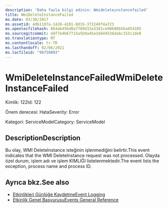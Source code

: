 ```yaml
---
description: 'Daha fazla bilgi edinin: Wmideleteınstancefailed'
title: WmiDeleteInstanceFailed
ms.date: 03/30/2017
ms.assetid: 4d61107a-1428-4281-8d1b-372240f4a723
ms.openlocfilehash: 664ab45bd8a7709d33a3381ce90680b56a454105
ms.sourcegitcommit: ddf7edb67715a5b9a45e3dd44536dabc153c1de0
ms.translationtype: MT
ms.contentlocale: tr-TR
ms.lasthandoff: 02/06/2021
ms.locfileid: "99759893"
---
```

# <a name="wmideleteinstancefailed"></a><span data-ttu-id="5c4e9-103">WmiDeleteInstanceFailed</span><span class="sxs-lookup"><span data-stu-id="5c4e9-103">WmiDeleteInstanceFailed</span></span>

<span data-ttu-id="5c4e9-104">Kimlik: 122</span><span class="sxs-lookup"><span data-stu-id="5c4e9-104">Id: 122</span></span>  
  
 <span data-ttu-id="5c4e9-105">Önem derecesi: Hata</span><span class="sxs-lookup"><span data-stu-id="5c4e9-105">Severity: Error</span></span>  
  
 <span data-ttu-id="5c4e9-106">Kategori: ServiceModel</span><span class="sxs-lookup"><span data-stu-id="5c4e9-106">Category: ServiceModel</span></span>  
  
## <a name="description"></a><span data-ttu-id="5c4e9-107">Description</span><span class="sxs-lookup"><span data-stu-id="5c4e9-107">Description</span></span>  

 <span data-ttu-id="5c4e9-108">Bu olay, WMI DeleteInstance isteğinin işlenmediğini belirtir.</span><span class="sxs-lookup"><span data-stu-id="5c4e9-108">This event indicates that the WMI DeleteInstance request was not processed.</span></span> <span data-ttu-id="5c4e9-109">Olayda özel durum, işlem adı ve işlem KIMLIĞI listelenmektedir.</span><span class="sxs-lookup"><span data-stu-id="5c4e9-109">The event lists the exception, process name and process ID.</span></span>  
  
## <a name="see-also"></a><span data-ttu-id="5c4e9-110">Ayrıca bkz.</span><span class="sxs-lookup"><span data-stu-id="5c4e9-110">See also</span></span>

- [<span data-ttu-id="5c4e9-111">Etkinlikleri Günlüğe Kaydetme</span><span class="sxs-lookup"><span data-stu-id="5c4e9-111">Event Logging</span></span>](index.md)
- [<span data-ttu-id="5c4e9-112">Etkinlik Genel Başvurusu</span><span class="sxs-lookup"><span data-stu-id="5c4e9-112">Events General Reference</span></span>](events-general-reference.md)
